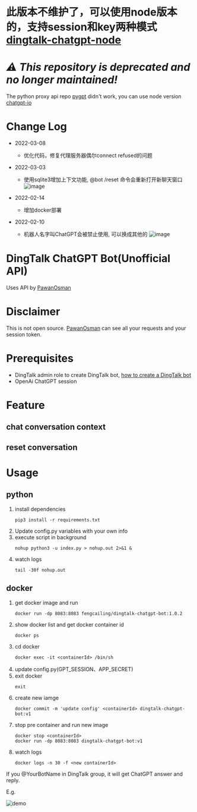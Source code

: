 # 此版本不维护了，可以使用node版本的，支持session和key两种模式[dingtalk-chatgpt-node](https://github.com/XueMeijing/dingtalk-chatgpt-node)

# ***:warning: __This repository is deprecated and no longer maintained!__***

The python proxy api repo [pygpt](https://github.com/PawanOsman/PyGPT) didn't work, you can use node version [chatgpt-io](https://github.com/PawanOsman/chatgpt-io)

# Change Log
- 2022-03-08
    - 优化代码，修复代理服务器偶尔connect refused的问题
- 2022-03-03
    - 使用sqlite3增加上下文功能, @bot /reset 命令会重新打开新聊天窗口
        ![image](https://user-images.githubusercontent.com/35559153/222692011-d4ac1d37-cd66-41ef-9d87-9baf423c3edd.png)

- 2022-02-14
    - 增加docker部署
- 2022-02-10
    - 机器人名字叫ChatGPT会被禁止使用, 可以换成其他的
        ![image](https://user-images.githubusercontent.com/35559153/217995508-6916bceb-188f-4bfd-b945-8841616d2ade.png)

# DingTalk ChatGPT Bot(Unofficial API)
Uses API by [PawanOsman](https://github.com/PawanOsman/PyGPT)

# Disclaimer
This is not open source. [PawanOsman](https://github.com/PawanOsman/) can see all your requests and your session token.

# Prerequisites
- DingTalk admin role to create DingTalk bot, [how to create a DingTalk bot](https://xie.infoq.cn/article/3340770024c49b5b1a54597d5)
- OpenAi ChatGPT session
# Feature
## chat conversation context
## reset conversation

# Usage
## python
1. install dependencies
    ```
    pip3 install -r requirements.txt
    ```
2. Update config.py variables with your own info
3. execute script in background
    ```
    nohup python3 -u index.py > nohup.out 2>&1 &
    ```
4. watch logs
    ```
    tail -30f nohup.out
    ```
## docker
1. get docker image and run
    ```
    docker run -dp 8083:8083 fengcailing/dingtalk-chatgpt-bot:1.0.2
    ```
2. show docker list and get docker container id
    ```
    docker ps
    ```
3. cd docker
    ```
    docker exec -it <containerId> /bin/sh
    ```
4. update config.py(GPT_SESSION、APP_SECRET)
5. exit docker
    ```
    exit
    ```
6. create new iamge
    ```
    docker commit -m 'update config' <containerId> dingtalk-chatgpt-bot:v1
    ```
7. stop pre container and run new image
    ```
    docker stop <containerId>
    docker run -dp 8083:8083 dingtalk-chatgpt-bot:v1
    ```
8. watch logs
    ```
    docker logs -n 30 -f <new containerId>
    ```

If you @YourBotName in DingTalk group, it will get ChatGPT answer and reply.

   E.g. 

   ![demo](https://user-images.githubusercontent.com/35559153/216219243-4df07e62-090a-470d-af99-e64a0c8a36a4.png)

